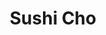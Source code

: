 ---
layout: place
title: "Sushi Cho"
permalink: /virginia/fairfax/sushi-cho.html
stateAbbr: VA
stateName: Virginia
cityName: Fairfax
seo:
  name: "Sushi Cho"
  type: Restaurant
  links: http://sushichorestaurants.com/
description: "Sushi Cho serves delicious sushi in Fairfax, Virginia. Try fresh Japanese dishes for a great dining experience. "
place_id: ChIJf0qQqjZPtokROQROv3cBmyY
photos:
  - name: >-
      places/ChIJf0qQqjZPtokROQROv3cBmyY/photos/AeeoHcJJZ6mb6JhieTH2W3sUDbItZJhfxRiVlhHq5CgxF_2Lhj1zSiNHXi_a-cYuurnqJthAZ3ke4ElmaMKfCbQn1LYsi8OTottD2ToXAqt98vcOPOHlBSbt11dI0_wpWWL-xf5gqZPl8RrKo6cmXeAXi8pe4r04lGx73DK04jw0PQ_pSx8x0l2yXS0mzyeD-VqgCaRw_PWrImw8pZhvddjXBiZVEDzgK1x5dZlECWHokdxAVv1V0yrJJ14EjVQE7GAtD_SrzD1ClrQES6bSp4HZOWEkGrHVmM3dOgb9KQdrvQvyYew1r8IBoWvBqhqnjyYrGuosu6JqKQXPs7pEuMql9s2D0P0D7yyC24ZqzHxKhLGTLMK5PDXEkA_tmrK0vfyygAiz7mVpaC8Rl8hXu9TOmJ4F3FvodbCk7OwJ3H_fTjJJfA
    widthPx: 3072
    heightPx: 4080
    authorAttributions:
      - displayName: Christopher Lew
        uri: https://maps.google.com/maps/contrib/101043756965428261030
        photoUri: >-
          https://lh3.googleusercontent.com/a-/ALV-UjUjcy5_dKkD4rPvytQFu3WV4CcxQOq76O8MB0D1cbkuzl-je5l2=s100-p-k-no-mo
    flagContentUri: >-
      https://www.google.com/local/imagery/report/?cb_client=maps_api_places.places_api&image_key=!1e10!2sCIHM0ogKEICAgID-w8efJw&hl=en-US
    googleMapsUri: >-
      https://www.google.com/maps/place//data=!3m4!1e2!3m2!1sCIHM0ogKEICAgID-w8efJw!2e10!4m2!3m1!1s0x89b64f36aa904a7f:0x269b0177bf4e0439
  - name: >-
      places/ChIJf0qQqjZPtokROQROv3cBmyY/photos/AeeoHcKecdjHMd4CSGUSyiA5f2PjXh9PxBJdeVxXg6Zi7T40uhvNyH8WXa9cyK0dX0FyDBa7zJGxsiH9U7D816FrWUav-LyKLcPmWnlX0wLD1WF4s1iwUZD3dZ5wGlJ9ACf3mfzuuhMQD5lmc-IZpxb_D5bG6Vj21WxlLk1WIY60igswCJMJJWL3hDcP2qebmYvFTUIkxDYjCCVpTKuFfWGcSqEu6H05jdIv1vnj2YeSWEeccJWKuPGOGcxnuNCLZAVP6JbqZ3dwCpZEYmhxMnLza3SkRAJc-XKn35LLE9e0X1qHfE5bctWHvRNrKuNUCvh5op3pqFQDmldMvoBrgPemcrFNy6v9O9zyhRm3vX9_bnLPNDk-rp_HFM_fQKwZrlZu-YSFGalIQdLpbp8-cvzqJjkUDp7Xm99fFfFIrMpYtYrOS6p9
    widthPx: 4800
    heightPx: 3600
    authorAttributions:
      - displayName: Carmen Skip
        uri: https://maps.google.com/maps/contrib/101853472440255355519
        photoUri: >-
          https://lh3.googleusercontent.com/a-/ALV-UjXs5zrsumnfyQnHetKUqwfRY25B_CdZ1txyZNJ-obixSncHVA4=s100-p-k-no-mo
    flagContentUri: >-
      https://www.google.com/local/imagery/report/?cb_client=maps_api_places.places_api&image_key=!1e10!2sCIHM0ogKEICAgMDItZje2QE&hl=en-US
    googleMapsUri: >-
      https://www.google.com/maps/place//data=!3m4!1e2!3m2!1sCIHM0ogKEICAgMDItZje2QE!2e10!4m2!3m1!1s0x89b64f36aa904a7f:0x269b0177bf4e0439
  - name: >-
      places/ChIJf0qQqjZPtokROQROv3cBmyY/photos/AeeoHcLO52KVwz3rml04PaNqyUs8TNd3GPoseocjuekl3gNA4TX2Kp6UeJ-m6zOgqFZ2vyuNshMeCZSVP1AkLHyH3Ghk9r1pfPb5h1K62CEoCresUanUb-jArXYyELw9I5hgrpFixXeXSS8DEykxTExLSoKEvLS_0CBDL-1wddhpoXn9x9onGjEFy4HHlHnYcwz0hggRF7IFu9kAytnQ31Pgp2Gs91OSQfpWAM1sLhP9VKv2W-zV5GFGFEEgTYMssIHuEesmXPds5PhjwATDefdqoesYN40sg9rY8IuN_9YgepwAlppiKGMOHhQOvot8QxdaEUzw0lDI9wU2GE2ZilpnjEoHjf2EBkmdoow5mjpePhHBp0jLDPmujLRD4B9l3l3N720ckQgVoUjaY8MrFfpGjjnNPSEtj3gC9GpciI47gr_eP_b6
    widthPx: 4000
    heightPx: 2252
    authorAttributions:
      - displayName: Kim T
        uri: https://maps.google.com/maps/contrib/111188447871635180780
        photoUri: >-
          https://lh3.googleusercontent.com/a-/ALV-UjUdLlzdzGyCXx4kCzweJJtEcuPIdL2RF7pcoqMLBxVhUcGZ3uTE=s100-p-k-no-mo
    flagContentUri: >-
      https://www.google.com/local/imagery/report/?cb_client=maps_api_places.places_api&image_key=!1e10!2sCIHM0ogKEICAgID-ybaFwQE&hl=en-US
    googleMapsUri: >-
      https://www.google.com/maps/place//data=!3m4!1e2!3m2!1sCIHM0ogKEICAgID-ybaFwQE!2e10!4m2!3m1!1s0x89b64f36aa904a7f:0x269b0177bf4e0439
  - name: >-
      places/ChIJf0qQqjZPtokROQROv3cBmyY/photos/AeeoHcLDRcnI6HgxArnohTUS7FPWJkZmkGltii3SHj8cCHJBWAY5WeBu-OY0kKMB66roZv02FbL8NN0PIBge9yZb9tLeyDVQrajfbEx7SdA6UE9LjQfLrd6NZHcLMQpn2dAApWM6UaZWEopEtIB5gf1dc8Jex5gBBt0ZrzWyszaaskj64xskkZFfK73TRg4GovHeu9U4Gtrp6GW9oTRXpbNV12MA3xgipJkUD_fxBmXjAGg4G6NqCjmCSJXq7r3UiY-AHFba-xJf6AmV5PppJCB1CiwZwTSOqCvlcUxdXQiFHPyOwItrrbR7SmTn0wj38r2-Njp1DHEqoDRYGvf30PIcPVJbGDLdhjomY9ewAsxy7A9n384BbPf_KepjeCoPCMRZ2JbZuPNWurLQEsGlB4Iv_8amn0ECELk8OL31yX4o9VrrYw
    widthPx: 4800
    heightPx: 3600
    authorAttributions:
      - displayName: Carmen Skip
        uri: https://maps.google.com/maps/contrib/101853472440255355519
        photoUri: >-
          https://lh3.googleusercontent.com/a-/ALV-UjXs5zrsumnfyQnHetKUqwfRY25B_CdZ1txyZNJ-obixSncHVA4=s100-p-k-no-mo
    flagContentUri: >-
      https://www.google.com/local/imagery/report/?cb_client=maps_api_places.places_api&image_key=!1e10!2sCIHM0ogKEICAgMDItZjeRQ&hl=en-US
    googleMapsUri: >-
      https://www.google.com/maps/place//data=!3m4!1e2!3m2!1sCIHM0ogKEICAgMDItZjeRQ!2e10!4m2!3m1!1s0x89b64f36aa904a7f:0x269b0177bf4e0439
  - name: >-
      places/ChIJf0qQqjZPtokROQROv3cBmyY/photos/AeeoHcLDSxk_Lxhgg2y8feUM990JgZQUacmPyDQUWsL08S0OV9anklrLWpCN2NtdawePnQKBnKNZlcJeVk9rDYpSAGjV9zaHK7226ziSdC1wMGQmMowdGaR8Bpx1pH-cf5FYPAAwTnikACkDqcwrD__T9pPDgCZUU0fNe9KePwp6fYHVbVG6_EDGy31uV0aoRMRDkEalnm4dbJx7k9LyvyMZzl3pscXEQMh50EuewnkZkyVnRxJ2rNBzHURaV72OWQjXEBlIWN1PCyGUdM1VSuS_BLkUDjcJ_MwWYQ-bstgXi2JVVongZfF5inUH4g63WsyfxBr6cVSJQH282IKfz9D3PpJuGlH4Gs2hv6MuU38YDzNvKzzlO0jCETpUM0cHD359UTsszmKC6VkxoEV4rVbsMBaxfCTQYRnn2PUOwv3LXSocpQ
    widthPx: 4000
    heightPx: 3000
    authorAttributions:
      - displayName: K Park
        uri: https://maps.google.com/maps/contrib/107553177439028086959
        photoUri: >-
          https://lh3.googleusercontent.com/a-/ALV-UjUNAFsXJ5TYF_TmR88oQOC7CgWQozHOfyIGZwULZyaVRMk0JGFa=s100-p-k-no-mo
    flagContentUri: >-
      https://www.google.com/local/imagery/report/?cb_client=maps_api_places.places_api&image_key=!1e10!2sCIHM0ogKEICAgICn14SUbg&hl=en-US
    googleMapsUri: >-
      https://www.google.com/maps/place//data=!3m4!1e2!3m2!1sCIHM0ogKEICAgICn14SUbg!2e10!4m2!3m1!1s0x89b64f36aa904a7f:0x269b0177bf4e0439
  - name: >-
      places/ChIJf0qQqjZPtokROQROv3cBmyY/photos/AeeoHcKqmdSLY3FsCEdq_sFQk-IBTrL3DJQEtvze3L_CuyLBJXUHjjH0XBdJZd5NfHpazz1y7NqD_fmuNoyAiRA9n2BqoDZxRmnYe8KbTWlk2_9ciTmROJihti6wESX5DBPSfgLOxYXbGUJIucf4U7kqP_y4vW0KlvUqh95FtDmUlPaUfj7SKdL8TEFoysOULm7cCKzywuD0k3k7QrEEad5GENSYx4_h_DJbbZq6QnQ3PnKDJhO0U9O4pL0cFuC8ecG-jFJ4jQNkPuc9iJz7NFJfQe9ki7XqbdYc1pT-pRdDmZ7v9w7eIC08gP15sSEpfdhCroANoxe9Avip-A8eCUMpC8KmZaO3SmvLSHEuO4r7xqva6J3zjVLlnX1u-czvYHrSD9nySrkCCxBqV7IJTxdW3qkQKuG8GS0aaUVFfbvBB4Me300B
    widthPx: 4032
    heightPx: 3024
    authorAttributions:
      - displayName: Cecelia DL
        uri: https://maps.google.com/maps/contrib/113559873819129551219
        photoUri: >-
          https://lh3.googleusercontent.com/a-/ALV-UjUY4ElQpJjqSNk_S-cJe9DUYEc8y38cnx_MqynLFxgKaSBKyxY=s100-p-k-no-mo
    flagContentUri: >-
      https://www.google.com/local/imagery/report/?cb_client=maps_api_places.places_api&image_key=!1e10!2sCIHM0ogKEICAgMCApYTqqAE&hl=en-US
    googleMapsUri: >-
      https://www.google.com/maps/place//data=!3m4!1e2!3m2!1sCIHM0ogKEICAgMCApYTqqAE!2e10!4m2!3m1!1s0x89b64f36aa904a7f:0x269b0177bf4e0439
  - name: >-
      places/ChIJf0qQqjZPtokROQROv3cBmyY/photos/AeeoHcIUqVNwh93BSZ8SqwKUn2i3zdsqYanrXb8jPQV5H7AKJyF0u0F1sOuxxoNZtQfp6oEBHjr6yVTnph4hvGoaU5jH9uH2uVjkfFiNrCWsx1v8M1jSnjZkeUIFza3L2wNddpqfrLJ0SeFZ2MI4NUNfm-Orx10hx7j9LIr7JDX2od7O4RtJDWpldvesra3-kO6FjX89Qif8Bx1ZWXZeV0eBbEMGMSdyJoq6pXTAaVS06tMGM83FCzYTJDFMLrSUUiYbsXBwPgAwM94Nx_BlfsghPqATh7UA4U1yxNmmXYI_oyOgRZ3TNvkJUoAWVmnJFd_TYAbY8ZlbXjFcaBCFNSe32YtO36gBg63-Rrv78DAWTp1_sID9Evoz88kHCLqeL-nMf1RQ-azCqumtGPz0_W7CIhZF5gkdA7CBN3E_aAfDRL2QlL9X
    widthPx: 2992
    heightPx: 2992
    authorAttributions:
      - displayName: James Lee
        uri: https://maps.google.com/maps/contrib/107338339773042850944
        photoUri: >-
          https://lh3.googleusercontent.com/a-/ALV-UjWsQu9YWbIY388xNXW_lFaDrU3r3saR1_XfwHt3QVRXd-EnhKeA7w=s100-p-k-no-mo
    flagContentUri: >-
      https://www.google.com/local/imagery/report/?cb_client=maps_api_places.places_api&image_key=!1e10!2sCIHM0ogKEICAgICr2Ma02QE&hl=en-US
    googleMapsUri: >-
      https://www.google.com/maps/place//data=!3m4!1e2!3m2!1sCIHM0ogKEICAgICr2Ma02QE!2e10!4m2!3m1!1s0x89b64f36aa904a7f:0x269b0177bf4e0439
  - name: >-
      places/ChIJf0qQqjZPtokROQROv3cBmyY/photos/AeeoHcJOma7lNNfMvmgaE6FaKWe9qHnCiE5OmJceaMLQS9FgqxlfZw_RwzPuUvXJsH1r2Y734UalbuEOCrhjczWT5P0vQaSb9xCb9Or08f2oOPfEZkUnQKrpSO9pCR6GYHc9bjk5Et9OHSCg3qTnELo_pSmZrEyqzEtSOszfablrRrqYpe9xOXFXoIW5FT-yvx68sPC_V8wJcd3gXrGluOtcnW4d-DBU2bhuUHzTyf2XUG39W3z4SilVnRt5oOGX-5dN8ygxi1pzU0Bb4NAQxdZVBx_1lTSMO5cRbPGi7M7hi0kpTSlfn99SmxeGWeZNoxDgvT3D6HUYHo_tFq-mQ3O8e7D_3wtxCgL80pICDQYR7NUs3JcbYLFA3352zZYSLSMgCuEEpCPQMoPa9Ab5oT1np7nwi_8VHIBoYiqfU8yGph85o6CF
    widthPx: 3675
    heightPx: 2524
    authorAttributions:
      - displayName: Lauren Kim
        uri: https://maps.google.com/maps/contrib/104995059563749809622
        photoUri: >-
          https://lh3.googleusercontent.com/a/ACg8ocLI5dAoSGJ-i1W5Y0Nk1TIv4uhFWUOnDlC4oEWbwZ64pblm0DtZ=s100-p-k-no-mo
    flagContentUri: >-
      https://www.google.com/local/imagery/report/?cb_client=maps_api_places.places_api&image_key=!1e10!2sCIHM0ogKEICAgICe5PXEuAE&hl=en-US
    googleMapsUri: >-
      https://www.google.com/maps/place//data=!3m4!1e2!3m2!1sCIHM0ogKEICAgICe5PXEuAE!2e10!4m2!3m1!1s0x89b64f36aa904a7f:0x269b0177bf4e0439
  - name: >-
      places/ChIJf0qQqjZPtokROQROv3cBmyY/photos/AeeoHcKc76zIuZzDadyw1es2eiWqNWbgHV4Y6pbOhgVy7RHdg4N9tJc2VCr84KttdizMmhCgEsTWJu6l6XPjHcO0QQ-PekzveIViEmIaVoNXn5jR4EZjjNewHS32wVT5IrnrS0JkyCRlMaULKf2UFxmmXXcMTVAADynWumja3eaSuvXDIjEGafGRUDJIZTFBGrq0stIptVPwBiSqDtz_bQTBGR3joPvVRIl09DhwMshH4HiDB6x-SzSWZlTEneu1JsTqe6Lx7PQgxSJbn-p1H1KnicyGNy2_dS6Ur6RW3gMUj8xmDl-KETwzstQagtBugO9_qhPQqW1e41SiGH4K7kFTBlY3CPm-P-rPUUlvhQAdQhfVoMqjxnAt2YZk3KqYsxl4u1nma8l-qWrlHbrK5G1ZTD4IA6zzxLtMFNzyMuMptoTfQw
    widthPx: 3600
    heightPx: 4800
    authorAttributions:
      - displayName: Crystal X
        uri: https://maps.google.com/maps/contrib/112032922483085072121
        photoUri: >-
          https://lh3.googleusercontent.com/a-/ALV-UjVj3-7JQjOio-SwpwADvUAqTJpuGXkUf6ifN_lClt4i78hgo10H=s100-p-k-no-mo
    flagContentUri: >-
      https://www.google.com/local/imagery/report/?cb_client=maps_api_places.places_api&image_key=!1e10!2sCIHM0ogKEICAgICf7LifYg&hl=en-US
    googleMapsUri: >-
      https://www.google.com/maps/place//data=!3m4!1e2!3m2!1sCIHM0ogKEICAgICf7LifYg!2e10!4m2!3m1!1s0x89b64f36aa904a7f:0x269b0177bf4e0439
  - name: >-
      places/ChIJf0qQqjZPtokROQROv3cBmyY/photos/AeeoHcI-NiNpOzHtXaUoQdb32QIeEdBgITnom7e7mWHo-TaQGRomeOkMnMr5ZBhyGmbpEwz2p0YMXITRUYDKtxqMTdgwnE5JgmC5RmKfnqDHP_uKPt0960alvUUBf09n-phPnW6ZBpB86A97SmFrEonwlM6Q892zbJvu_ieMKma6RlftzslVFnhyB4Ko24PnKeEiO8qXh06uhJ6FnhzHqkiDqXzUo7cuPPkt7sHdSLhsG8fuFFstY3gymCiDs0_0nb6wkTS8W_AnKhwfoVH5iplGW9iRxG421zvU6rgAMRSZoiEXhSKJt-LCIOZcIHHtfsnuTL3ELvUbcviAqEMfDnBq9MzUI63P8G2NgbtvhQaOPacI6CNvdSoTNBkwjpQ2W4_Ox3PHXegJ6ZLuJtBlmaBncXpEL3URNjoDMmd77kZY1rK_Mg
    widthPx: 2875
    heightPx: 3833
    authorAttributions:
      - displayName: Juyeon Lee
        uri: https://maps.google.com/maps/contrib/113320872566807837872
        photoUri: >-
          https://lh3.googleusercontent.com/a/ACg8ocLc75QLK3PzZWhv7l2OQNAhS55K6VzYtNQvWeKT8Je4mF9CPbt0=s100-p-k-no-mo
    flagContentUri: >-
      https://www.google.com/local/imagery/report/?cb_client=maps_api_places.places_api&image_key=!1e10!2sCIHM0ogKEICAgIDRtq3aFA&hl=en-US
    googleMapsUri: >-
      https://www.google.com/maps/place//data=!3m4!1e2!3m2!1sCIHM0ogKEICAgIDRtq3aFA!2e10!4m2!3m1!1s0x89b64f36aa904a7f:0x269b0177bf4e0439
address: '10160 Fairfax Blvd #100, Fairfax, VA 22030, USA'
street: '10160 Fairfax Blvd #100'
city: Fairfax
state: VA
zip: '22030'
country: USA
neighborhood: null
latitude: '38.862209'
longitude: '-77.295914'
accessibility_options:
  wheelchairAccessibleParking: true
  wheelchairAccessibleEntrance: true
  wheelchairAccessibleRestroom: true
  wheelchairAccessibleSeating: true
business_status: OPERATIONAL
name: Sushi Cho
google_maps_links:
  directionsUri: >-
    https://www.google.com/maps/dir//''/data=!4m7!4m6!1m1!4e2!1m2!1m1!1s0x89b64f36aa904a7f:0x269b0177bf4e0439!3e0
  placeUri: https://maps.google.com/?cid=2781818808653710393
  writeAReviewUri: >-
    https://www.google.com/maps/place//data=!4m3!3m2!1s0x89b64f36aa904a7f:0x269b0177bf4e0439!12e1
  reviewsUri: >-
    https://www.google.com/maps/place//data=!4m4!3m3!1s0x89b64f36aa904a7f:0x269b0177bf4e0439!9m1!1b1
  photosUri: >-
    https://www.google.com/maps/place//data=!4m3!3m2!1s0x89b64f36aa904a7f:0x269b0177bf4e0439!10e5
primary_type: Japanese Restaurant
opening_hours:
  regular:
    - 'Monday: 11:00 AM – 2:30 PM, 4:30 – 9:30 PM'
    - 'Tuesday: Closed'
    - 'Wednesday: 11:00 AM – 2:30 PM, 4:30 – 9:30 PM'
    - 'Thursday: 11:00 AM – 2:30 PM, 4:30 – 9:30 PM'
    - 'Friday: 11:00 AM – 2:30 PM, 4:30 – 10:00 PM'
    - 'Saturday: 11:00 AM – 10:00 PM'
    - 'Sunday: 11:00 AM – 9:00 PM'
  current:
    - 'Monday: 11:00 AM – 2:30 PM, 4:30 – 9:30 PM'
    - 'Tuesday: Closed'
    - 'Wednesday: 11:00 AM – 2:30 PM, 4:30 – 9:30 PM'
    - 'Thursday: 11:00 AM – 2:30 PM, 4:30 – 9:30 PM'
    - 'Friday: 11:00 AM – 2:30 PM, 4:30 – 10:00 PM'
    - 'Saturday: 11:00 AM – 10:00 PM'
    - 'Sunday: 11:00 AM – 9:00 PM'
secondary_opening_hours:
  regular:
    weekdayDescriptions: null
    type: null
  current:
    weekdayDescriptions: null
    type: null
phone: (703) 865-4993
price_level: PRICE_LEVEL_MODERATE
price_range: $30 &ndash; $50
rating: '4.7'
rating_count: 0
website: http://sushichorestaurants.com/
reviews: null
parking_options: null
payment_options: null
allow_dogs: null
curbside_pickup: null
delivery: null
dine_in: null
good_for_children: null
good_for_groups: null
good_for_sports: null
live_music: null
menu_for_children: null
outdoor_seating: null
reservable: null
restroom: null
serves_beer: null
serves_breakfast: null
serves_brunch: null
serves_cocktails: null
serves_coffee: null
serves_dinner: null
serves_dessert: null
serves_lunch: null
serves_vegetarian_food: null
serves_wine: null
takeout: null
update_category: essentials
summary: null

---